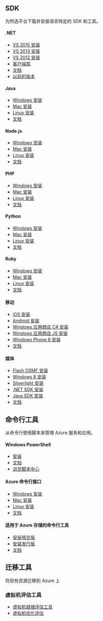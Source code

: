<properties linkid="downloads" urlDisplayName="下载和安装 Azure SDK工具" pageTitle="Windows Azure 服务管理" metaKeywords="下载和安装 Azure SDK工具" description="下载和安装 Azure SDK、Azure PowerShell 和用于管理和部署的命令行工具" metaCanonical="" services="downloads" documentationCenter="downloads" title="下载和安装 Azure SDK工具" authors="ACom" solutions="" manager="" editor="Haifeng Liu" />
<div>
  <h2>SDK</h2>
  <p>为所选平台下载并安装语言特定的 SDK 和工具。</p>
</div>
<div>
  <div>
    <h4>.NET</h4>
    <ul>
      <li><a href="http://go.microsoft.com/fwlink/?linkid=518003&amp;clcid=0x804">VS 2015 安装</a></li>
      <li><a href="http://go.microsoft.com/fwlink/p/?linkid=323510&amp;clcid=0x804">VS 2013 安装</a></li>
      <li><a href="http://go.microsoft.com/fwlink/p/?linkid=323511&amp;clcid=0x804">VS 2012 安装</a></li>
      <li><a href="http://go.microsoft.com/fwlink/?linkid=234674&amp;clcid=0x804">客户端库</a></li>
      <li><a href="http://azure.microsoft.com/zh-cn/develop/net/">文档</a></li>
      <li><a href="http://azure.microsoft.com/zh-cn/downloads/archive-net-downloads/">以前的版本</a></li>
    </ul>
  </div>
  <div>
    <h4>Java</h4>
    <ul>
      <li><a href="http://azure.microsoft.com/zh-cn/develop/java/java-home/download-for-windows/">Windows 安装</a></li>
      <li><a href="http://azure.microsoft.com/zh-cn/develop/java/java-home/download-for-mac/">Mac 安装</a></li>
      <li><a href="http://azure.microsoft.com/zh-cn/develop/java/java-home/download-for-linux/">Linux 安装</a></li>
      <li><a href="http://azure.microsoft.com/zh-cn/develop/java/">文档</a></li>
    </ul>
  </div>
  <div>
    <h4>Node.js</h4>
    <ul>
      <li><a href="http://go.microsoft.com/fwlink/?linkid=254279&amp;clcid=0x804">Windows 安装</a></li>
      <li><a href="http://go.microsoft.com/fwlink/?linkid=253471&amp;clcid=0x804">Mac 安装</a></li>
      <li><a href="http://go.microsoft.com/fwlink/?linkid=253472&amp;clcid=0x804">Linux 安装</a></li>
      <li><a href="http://azure.microsoft.com/zh-cn/develop/nodejs/">文档</a></li>
    </ul>
  </div>
  <div>
    <h4>PHP</h4>
    <ul>
      <li><a href="http://go.microsoft.com/fwlink/?linkid=254280&amp;clcid=0x804">Windows 安装</a></li>
      <li><a href="http://go.microsoft.com/fwlink/?linkid=253471&amp;clcid=0x804">Mac 安装</a></li>
      <li><a href="http://go.microsoft.com/fwlink/?linkid=253472&amp;clcid=0x804">Linux 安装</a></li>
      <li><a href="http://azure.microsoft.com/zh-cn/develop/php/">文档</a></li>
    </ul>
  </div>
</div>
<div>
  <div>
    <h4>Python</h4>
    <ul>
      <li><a href="http://go.microsoft.com/fwlink/?linkid=254281&amp;clcid=0x804">Windows 安装</a></li>
      <li><a href="http://go.microsoft.com/fwlink/?linkid=253471&amp;clcid=0x804">Mac 安装</a></li>
      <li><a href="http://go.microsoft.com/fwlink/?linkid=253472&amp;clcid=0x804">Linux 安装</a></li>
      <li><a href="http://azure.microsoft.com/zh-cn/develop/python/">文档</a></li>
    </ul>
  </div>
  <div>
    <h4>Ruby</h4>
    <ul>
      <li><a href="http://go.microsoft.com/fwlink/?linkid=296417&amp;clcid=0x804">Windows 安装</a></li>
      <li><a href="http://go.microsoft.com/fwlink/?linkid=253471&amp;clcid=0x804">Mac 安装</a></li>
      <li><a href="http://go.microsoft.com/fwlink/?linkid=253472&amp;clcid=0x804">Linux 安装</a></li>
      <li><a href="http://azure.microsoft.com/zh-cn/develop/ruby/">文档</a></li>
    </ul>
  </div>
  <div>
    <h4>移动</h4>
    <ul>
      <li><a href="https://go.microsoft.com/fwLink/p/?LinkID=266533">iOS 安装</a></li>
      <li><a href="https://go.microsoft.com/fwLink/?LinkID=280126">Android 安装</a></li>
      <li><a href="http://nuget.org/packages/WindowsAzure.MobileServices/">Windows 应用商店 C# 安装</a></li>
      <li><a href="http://nuget.org/packages/WindowsAzure.MobileServices.WinJS/">Windows 应用商店 JS 安装</a></li>
      <li><a href="http://nuget.org/packages/WindowsAzure.MobileServices/">Windows Phone 8 安装</a></li>
      <li><a href="http://azure.microsoft.com/zh-cn/develop/mobile/">文档</a></li>
    </ul>
  </div>
  <div>
    <h4>媒体</h4>
    <ul>
      <li><a href="http://go.microsoft.com/fwlink/?linkid=299854&amp;clcid=0x804">Flash OSMF 安装</a></li>
      <li><a href="http://playerframework.codeplex.com/releases/view/97333">Windows 8 安装</a></li>
      <li><a href="http://smf.codeplex.com/releases/view/88970">Silverlight 安装</a></li>
      <li><a href="http://nuget.org/packages/windowsazure.mediaservices">.NET SDK 安装</a></li>
      <li><a href="https://github.com/windowsazure/azure-sdk-for-java">Java SDK 安装</a></li>
      <li><a href="http://azure.microsoft.com/zh-cn/develop/media-services/">文档</a></li>
    </ul>
  </div>
</div>
<div>
  <h2>命令行工具</h2>
  <p>从命令行使用脚本来管理 Azure 服务和应用。</p>
</div>
<div>
  <div>
    <h4>Windows PowerShell</h4>
    <ul>
      <li><a href="http://go.microsoft.com/?linkid=9811175&amp;clcid=0x804">安装</a></li>
      <li><a href="/zh-cn/documentation/articles/install-configure-powershell/">文档</a></li>
      <li><a href="/zh-cn/documentation/scripts/">浏览脚本中心</a></li>
    </ul>
  </div>
  <div>
    <h4>Azure 命令行接口</h4>
    <ul>
      <li><a href="http://go.microsoft.com/?linkid=9828653&amp;clcid=0x804">Windows 安装</a></li>
      <li><a href="http://go.microsoft.com/fwlink/?linkid=253471&amp;clcid=0x804">Mac 安装</a></li>
      <li><a href="http://go.microsoft.com/fwlink/?linkid=253472&amp;clcid=0x804">Linux 安装</a></li>
      <li><a href="/zh-cn/documentation/articles/xplat-cli/">文档</a></li>
    </ul>
  </div>
  <div>
    <h4>适用于 Azure 存储的命令行工具</h4>
    <ul>
      <li><a href="http://aka.ms/downloadazcopypr">安装预览版</a></li>
      <li><a href="http://aka.ms/downloadazcopy">安装发行版</a></li>
      <li><a href="http://aka.ms/azcopy">文档</a></li>
    </ul>
  </div>
</div>
<div>
  <h2>迁移工具</h2>
  <p>将现有资源迁移到 Azure 上</p>
</div>
<div>
  <div>
    <h3>虚拟机评估工具</h3>
    <ul>
      <li><a href="http://azure.microsoft.com/zh-cn/downloads/vm-readiness-assessment/">虚拟机就绪评估工具</a></li>
      <li><a href="http://azure.microsoft.com/zh-cn/downloads/vm-optimization-assessment/">虚拟机优化评估</a></li>
    </ul>
  </div>
  <div style="display:none">
    <h3>网站迁移助手</h3>
    <ul>
      <li><a href="http://go.microsoft.com/?linkid=9863189&amp;clcid=0x804">安装</a></li>
      <li><a href="http://azure.microsoft.com/zh-cn/downloads/migration-assistant/">文档</a></li>
    </ul>
  </div>
</div>